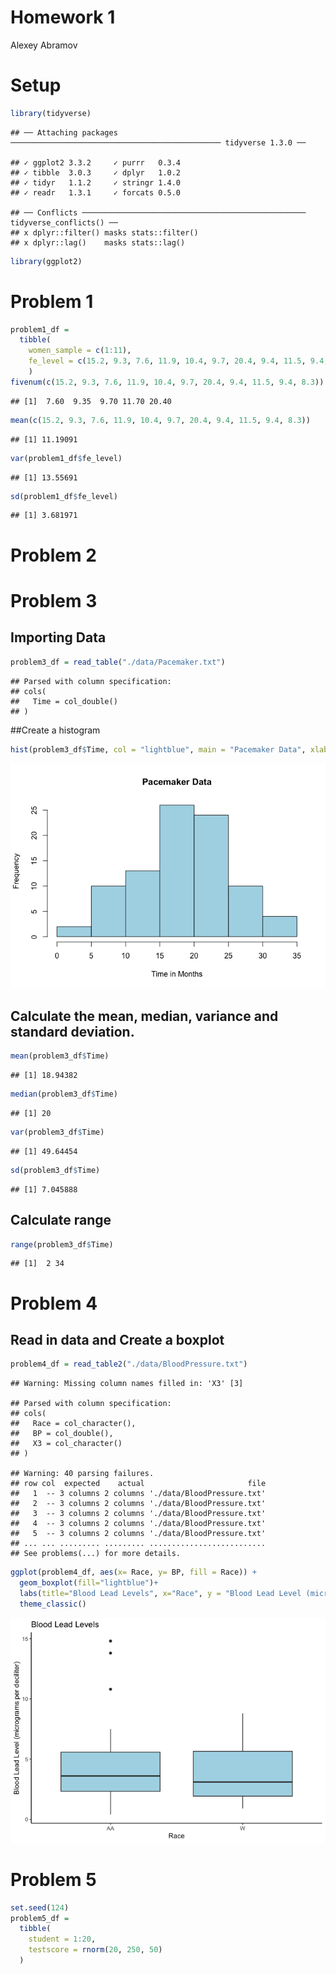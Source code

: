 Homework 1
================
Alexey Abramov

# Setup

``` r
library(tidyverse)
```

    ## ── Attaching packages ─────────────────────────────────────────────── tidyverse 1.3.0 ──

    ## ✓ ggplot2 3.3.2     ✓ purrr   0.3.4
    ## ✓ tibble  3.0.3     ✓ dplyr   1.0.2
    ## ✓ tidyr   1.1.2     ✓ stringr 1.4.0
    ## ✓ readr   1.3.1     ✓ forcats 0.5.0

    ## ── Conflicts ────────────────────────────────────────────────── tidyverse_conflicts() ──
    ## x dplyr::filter() masks stats::filter()
    ## x dplyr::lag()    masks stats::lag()

``` r
library(ggplot2)
```

# Problem 1

``` r
problem1_df = 
  tibble(
    women_sample = c(1:11),
    fe_level = c(15.2, 9.3, 7.6, 11.9, 10.4, 9.7, 20.4, 9.4, 11.5, 9.4, 8.3)
    )
fivenum(c(15.2, 9.3, 7.6, 11.9, 10.4, 9.7, 20.4, 9.4, 11.5, 9.4, 8.3))
```

    ## [1]  7.60  9.35  9.70 11.70 20.40

``` r
mean(c(15.2, 9.3, 7.6, 11.9, 10.4, 9.7, 20.4, 9.4, 11.5, 9.4, 8.3))
```

    ## [1] 11.19091

``` r
var(problem1_df$fe_level)
```

    ## [1] 13.55691

``` r
sd(problem1_df$fe_level)
```

    ## [1] 3.681971

# Problem 2

# Problem 3

## Importing Data

``` r
problem3_df = read_table("./data/Pacemaker.txt")
```

    ## Parsed with column specification:
    ## cols(
    ##   Time = col_double()
    ## )

\#\#Create a histogram

``` r
hist(problem3_df$Time, col = "lightblue", main = "Pacemaker Data", xlab = "Time in Months")
```

![](template_files/figure-gfm/unnamed-chunk-4-1.png)<!-- -->

## Calculate the mean, median, variance and standard deviation.

``` r
mean(problem3_df$Time)
```

    ## [1] 18.94382

``` r
median(problem3_df$Time)
```

    ## [1] 20

``` r
var(problem3_df$Time)
```

    ## [1] 49.64454

``` r
sd(problem3_df$Time)
```

    ## [1] 7.045888

## Calculate range

``` r
range(problem3_df$Time)
```

    ## [1]  2 34

# Problem 4

## Read in data and Create a boxplot

``` r
problem4_df = read_table2("./data/BloodPressure.txt")
```

    ## Warning: Missing column names filled in: 'X3' [3]

    ## Parsed with column specification:
    ## cols(
    ##   Race = col_character(),
    ##   BP = col_double(),
    ##   X3 = col_character()
    ## )

    ## Warning: 40 parsing failures.
    ## row col  expected    actual                       file
    ##   1  -- 3 columns 2 columns './data/BloodPressure.txt'
    ##   2  -- 3 columns 2 columns './data/BloodPressure.txt'
    ##   3  -- 3 columns 2 columns './data/BloodPressure.txt'
    ##   4  -- 3 columns 2 columns './data/BloodPressure.txt'
    ##   5  -- 3 columns 2 columns './data/BloodPressure.txt'
    ## ... ... ......... ......... ..........................
    ## See problems(...) for more details.

``` r
ggplot(problem4_df, aes(x= Race, y= BP, fill = Race)) + 
  geom_boxplot(fill="lightblue")+
  labs(title="Blood Lead Levels", x="Race", y = "Blood Lead Level (micrograms per deciliter)")+
  theme_classic()
```

![](template_files/figure-gfm/unnamed-chunk-7-1.png)<!-- -->

# Problem 5

``` r
set.seed(124)
problem5_df = 
  tibble(
    student = 1:20,
    testscore = rnorm(20, 250, 50)
  )
```
